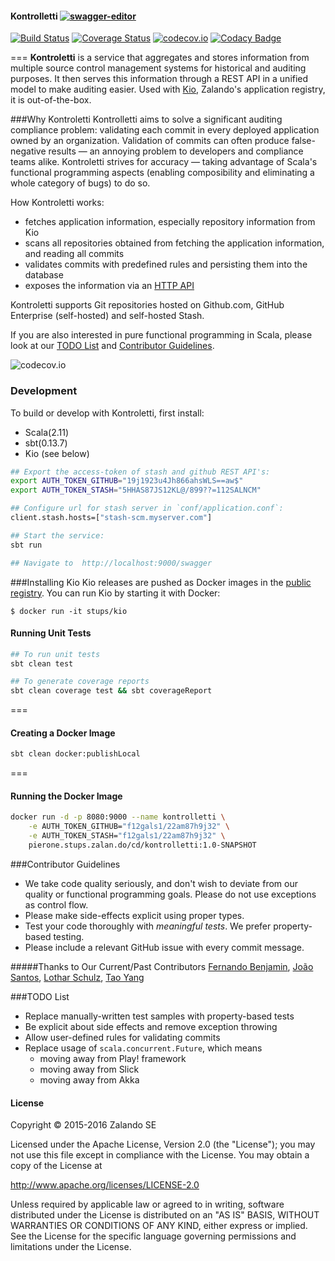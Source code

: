 #### Kontrolletti       [![swagger-editor](https://img.shields.io/badge/swagger-editor-brightgreen.svg)](http://editor.swagger.io/#/?import=https://raw.githubusercontent.com/zalando/kontrolletti/develop/kontrolletti.yaml#/)
[![Build Status](https://travis-ci.org/zalando/kontrolletti.svg?branch=develop)](https://travis-ci.org/zalando/kontrolletti) [![Coverage Status](https://coveralls.io/repos/zalando/kontrolletti/badge.svg?branch=develop)](https://coveralls.io/r/zalando/kontrolletti?branch=develop) [![codecov.io](http://codecov.io/github/zalando/kontrolletti/coverage.svg?branch=develop)](http://codecov.io/github/zalando/kontrolletti?branch=develop) [![Codacy Badge](https://www.codacy.com/project/badge/c56048c9306d4fda9881577ae38b3beb)](https://www.codacy.com/app/benibadboy/kontrolletti)

===
**Kontroletti** is a service that aggregates and stores information from multiple source control management systems for historical and auditing purposes. It then serves this information through a REST API in a unified model to make auditing easier. Used with [Kio](https://github.com/zalando-stups/kio), Zalando's application registry, it is out-of-the-box. 

###Why Kontroletti
Kontrolletti aims to solve a significant auditing compliance problem: validating each commit in every deployed application owned by an organization. Validation of commits can often produce false-negative results — an annoying problem to developers and compliance teams alike. Kontroletti strives for accuracy — taking advantage of Scala's functional programming aspects (enabling composibility and eliminating a whole category of bugs) to do so.

How Kontroletti works:
- fetches application information, especially repository information from Kio
- scans all repositories obtained from fetching the application information, and reading all commits
- validates commits with predefined rules and persisting them into the database
- exposes the information via an [HTTP API](http://editor.swagger.io/#/?import=https://raw.githubusercontent.com/zalando/kontrolletti/develop/kontrolletti.yaml)

Kontroletti supports Git repositories hosted on Github.com, GitHub Enterprise (self-hosted) and self-hosted Stash.

If you are also interested in pure functional programming in Scala, please look at our [TODO List](#todo-list) and [Contributor Guidelines](#contributor-guidelines).

![codecov.io](http://codecov.io/github/zalando/kontrolletti/branch.svg?branch=develop)

### Development
To build or develop with Kontroletti, first install:
- Scala(2.11) 
- sbt(0.13.7) 
- Kio (see below)


```sh
## Export the access-token of stash and github REST API's:
export AUTH_TOKEN_GITHUB="19j1923u4Jh866ahsWLS==aw$"
export AUTH_TOKEN_STASH="5HHAS87JS12KL@/899??=112SALNCM"

## Configure url for stash server in `conf/application.conf`:
client.stash.hosts=["stash-scm.myserver.com"]

## Start the service:
sbt run

## Navigate to  http://localhost:9000/swagger
```

###Installing Kio
Kio releases are pushed as Docker images in the [public registry](https://hub.docker.com/r/stups/kio/). You can run Kio by starting it with Docker:

    $ docker run -it stups/kio


#### Running Unit Tests
```sh
## To run unit tests
sbt clean test

## To generate coverage reports
sbt clean coverage test && sbt coverageReport
```
===
#### Creating a Docker Image
```sh
sbt clean docker:publishLocal
```
===
#### Running the Docker Image
```sh
docker run -d -p 8080:9000 --name kontrolletti \
    -e AUTH_TOKEN_GITHUB="f12gals1/22am87h9j32" \
    -e AUTH_TOKEN_STASH="f12gals1/22am87h9j32" \
    pierone.stups.zalan.do/cd/kontrolletti:1.0-SNAPSHOT
```

###Contributor Guidelines
- We take code quality seriously, and don't wish to deviate from our quality or functional programming goals. Please do not use exceptions as control flow. 
- Please make side-effects explicit using proper types.
- Test your code thoroughly  with _meaningful tests_. We prefer property-based testing.
- Please include a relevant GitHub issue with every commit message.

#####Thanks to Our Current/Past Contributors
[Fernando Benjamin](https://github.com/kanuku), [João Santos](https://github.com/jmcs), [Lothar Schulz](https://github.com/lotharschulz), [Tao Yang](https://github.com/taojang)

###TODO List
- Replace manually-written test samples with property-based tests
- Be explicit about side effects and remove exception throwing
- Allow user-defined rules for validating commits
- Replace usage of ```scala.concurrent.Future```, which means
    - moving away from Play! framework
    - moving away from Slick
    - moving away from Akka

#### License

Copyright © 2015-2016 Zalando SE

Licensed under the Apache License, Version 2.0 (the "License"); you may not use this file except in compliance with the License. You may obtain a copy of the License at

http://www.apache.org/licenses/LICENSE-2.0

Unless required by applicable law or agreed to in writing, software distributed under the License is distributed on an "AS IS" BASIS, WITHOUT WARRANTIES OR CONDITIONS OF ANY KIND, either express or implied. See the License for the specific language governing permissions and limitations under the License.
